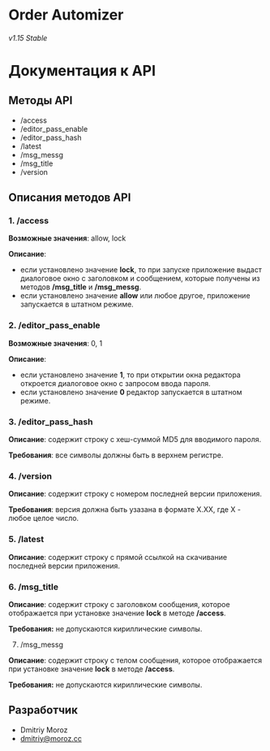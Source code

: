 # Order Automizer
###### v1.15 Stable

# Документация к API

## Методы API

- /access
- /editor_pass_enable
- /editor_pass_hash
- /latest
- /msg_messg
- /msg_title
- /version

## Описания методов API

### 1. /access

 **Возможные значения**: allow, lock
 
 **Описание**:
 - если установлено значение **lock**, то при запуске приложение выдаст диалоговое окно с заголовком и сообщением, которые получены из методов **/msg_title** и **/msg_messg**.
 - если установлено значение **allow** или любое другое, приложение запускается в штатном режиме.

### 2. /editor_pass_enable

 **Возможные значения**: 0, 1
 
 **Описание**:
 - если установлено значение **1**, то при открытии окна редактора откроется диалоговое окно с запросом ввода пароля.
 - если установлено значение **0** редактор запускается в штатном режиме.

### 3. /editor_pass_hash

 **Описание**: содержит строку с хеш-суммой MD5 для вводимого пароля.
 
 **Требования**: все символы должны быть в верхнем регистре.

### 4. /version

 **Описание**: содержит строку с номером последней версии приложения.
 
 **Требования**: версия должна быть узазана в формате X.XX, где X - любое целое число.

### 5. /latest

 **Описание**: содержит строку с прямой ссылкой на скачивание последней версии приложения.

### 6. /msg_title

 **Описание**: содержит строку с заголовком сообщения, которое отображается при установке значение **lock** в методе **/access**.
 
 **Требования:** не допускаются кириллические символы.

7. /msg_messg

 **Описание**: содержит строку с телом сообщения, которое отображается при установке значение **lock** в методе **/access**.
 
 **Требования:** не допускаются кириллические символы.

## Разработчик
- Dmitriy Moroz
- dmitriy@moroz.cc
